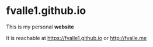 # fvalle1.github.io
This is my personal **website**

It is reachable at https://fvalle1.github.io or http://fvalle.me
